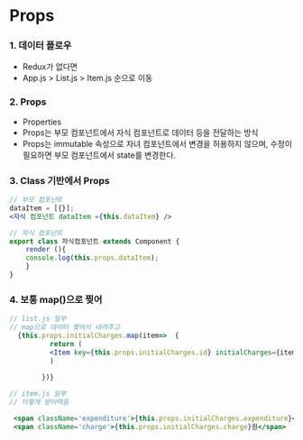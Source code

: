 # Props

### 1. 데이터 플로우

* Redux가 없다면
* App.js > List.js > Item.js 순으로 이동&#x20;

### 2. Props

* Properties&#x20;
* Props는 부모 컴포넌트에서 자식 컴포넌트로 데이터 등을 전달하는 방식
* Props는 immutable 속성으로 자녀 컴포넌트에서 변경을 허용하지 않으며, 수정이 필요하면 부모 컴포넌트에서 state를 변경한다.

### 3. Class 기반에서 Props

```jsx
// 부모 컴포넌트
dataItem = [{}];
<자식 컴포넌트 dataItem ={this.dataItem} />

// 자식 컴포넌트
export class 자식컴포넌트 extends Component {
    render (){
    console.log(this.props.dataItem);
    }
}
```

### 4. 보통 map()으로 찢어

```jsx
// list.js 일부 
// map으로 데이터 찢어서 내려주고
  {this.props.initialCharges.map(item=>  {
          return (      
          <Item key={this.props.initialCharges.id} initialCharges={item}/>
          )
    
        })}
```

```jsx
// item.js 일부
// 이렇게 받아먹음

 <span className='expenditure'>{this.props.initialCharges.expenditure}</span>
 <span className='charge'>{this.props.initialCharges.charge}원</span>
```
